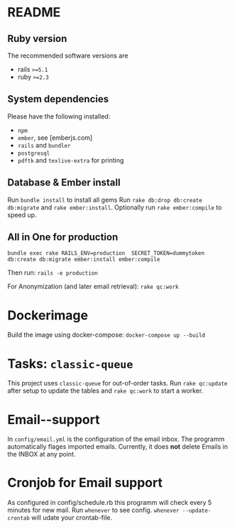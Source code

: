 # README

## Ruby version
The recommended software versions are
  - rails `>=5.1`
  - ruby `>=2.3`

## System dependencies

 Please have the following installed:
   - `npm`
   - `ember`, see [emberjs.com]
   - `rails` and `bundler`
   - `postgresql`
   - `pdftk` and `texlive-extra` for printing

## Database & Ember install

   Run `bundle install` to install all gems
   Run `rake db:drop db:create db:migrate` and `rake ember:install`. Optionally run `rake ember:compile` to speed up.

## All in One for production

`bundle exec rake RAILS_ENV=production  SECRET_TOKEN=dummytoken db:create db:migrate ember:install ember:compile`

Then run: `rails -e production`

For Anonymization (and later email retrieval): `rake qc:work`

# Dockerimage

Build the image using docker-compose:
`docker-compose up --build`

# Tasks: `classic-queue`

This project uses `classic-queue` for out-of-order tasks. Run `rake qc:update` after setup to update the tables and `rake qc:work` to start a worker.

# Email--support

In `config/email.yml` is the configuration of the email inbox. The programm automatically flages imported emails. Currently, it does **not** delete Emails in the INBOX at any point.

# Cronjob for Email support

As configured in config/schedule.rb this programm will check every 5 minutes for new mail.
Run `whenever` to see config. `whenever --update-crontab` will udate your crontab-file.

